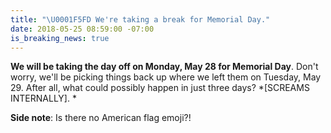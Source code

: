 ```yaml
---
title: "\U0001F5FD We're taking a break for Memorial Day."
date: 2018-05-25 08:59:00 -07:00
is_breaking_news: true
---
```


**We will be taking the day off on Monday, May 28 for Memorial Day**. Don't worry, we'll be picking things back up where we left them on Tuesday, May 29. After all, what could possibly happen in just three days? *\[SCREAMS INTERNALLY\]. *

**Side note**: Is there no American flag emoji?!